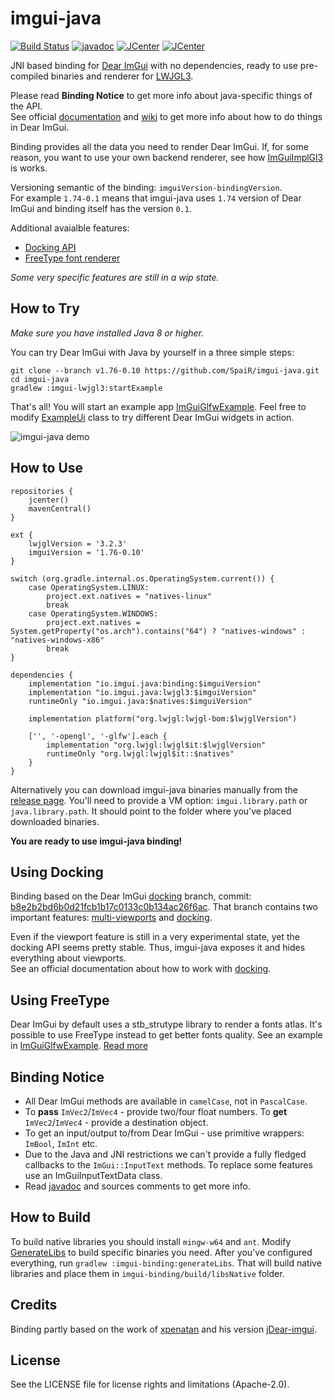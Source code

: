 # imgui-java 
[![Build Status](https://travis-ci.org/SpaiR/imgui-java.svg?branch=master)](https://travis-ci.org/SpaiR/imgui-java) [![javadoc](https://javadoc.io/badge2/io.imgui.java/binding/javadoc.svg)](https://javadoc.io/doc/io.imgui.java/binding) [![JCenter](https://img.shields.io/bintray/v/spair/io.imgui.java/binding.svg?label=binding)](https://bintray.com/spair/io.imgui.java/binding/_latestVersion) [![JCenter](https://img.shields.io/bintray/v/spair/io.imgui.java/lwjgl3.svg?label=lwjgl3)](https://bintray.com/spair/io.imgui.java/lwjgl3/_latestVersion)

JNI based binding for [Dear ImGui](https://github.com/ocornut/imgui) with no dependencies, ready to use pre-compiled binaries and renderer for [LWJGL3](https://www.lwjgl.org/).

Please read **Binding Notice** to get more info about java-specific things of the API.<br>
See official [documentation](https://github.com/ocornut/imgui#usage) and [wiki](https://github.com/ocornut/imgui/wiki) to get more info about how to do things in Dear ImGui. 

Binding provides all the data you need to render Dear ImGui. If, for some reason, you want to use your own backend renderer, see how [ImGuiImplGl3](https://github.com/SpaiR/imgui-java/blob/v1.76-0.10/imgui-lwjgl3/src/main/java/imgui/gl3/ImGuiImplGl3.java) is works.

Versioning semantic of the binding: `imguiVersion-bindingVersion`.<br>
For example `1.74-0.1` means that imgui-java uses `1.74` version of Dear ImGui and binding itself has the version `0.1`.

Additional avaialble features:
 - [Docking API](#using-docking)
 - [FreeType font renderer](#using-freetype)

*Some very specific features are still in a wip state.*

## How to Try
_Make sure you have installed Java 8 or higher._

You can try Dear ImGui with Java by yourself in a three simple steps:

```
git clone --branch v1.76-0.10 https://github.com/SpaiR/imgui-java.git
cd imgui-java
gradlew :imgui-lwjgl3:startExample
```

That's all! You will start an example app [ImGuiGlfwExample](https://github.com/SpaiR/imgui-java/blob/v1.76-0.10/imgui-lwjgl3/src/test/java/ImGuiGlfwExample.java). Feel free to modify [ExampleUi](https://github.com/SpaiR/imgui-java/blob/v1.76-0.10/imgui-lwjgl3/src/test/java/ExampleUi.java) class to try different Dear ImGui widgets in action.

![imgui-java demo](https://i.imgur.com/ljAhD7a.gif)

## How to Use

```
repositories {
    jcenter()
    mavenCentral()
}

ext {
    lwjglVersion = '3.2.3'
    imguiVersion = '1.76-0.10'
}

switch (org.gradle.internal.os.OperatingSystem.current()) {
	case OperatingSystem.LINUX:
		project.ext.natives = "natives-linux"
		break
	case OperatingSystem.WINDOWS:
		project.ext.natives = System.getProperty("os.arch").contains("64") ? "natives-windows" : "natives-windows-x86"
		break
}

dependencies {
    implementation "io.imgui.java:binding:$imguiVersion"
    implementation "io.imgui.java:lwjgl3:$imguiVersion"
    runtimeOnly "io.imgui.java:$natives:$imguiVersion"

    implementation platform("org.lwjgl:lwjgl-bom:$lwjglVersion")

    ['', '-opengl', '-glfw'].each {
        implementation "org.lwjgl:lwjgl$it:$lwjglVersion"
        runtimeOnly "org.lwjgl:lwjgl$it::$natives"
    }
}
```

Alternatively you can download imgui-java binaries manually from the [release page](https://github.com/SpaiR/imgui-java/releases/latest). You'll need to provide a VM option: `imgui.library.path` or `java.library.path`. It should point to the folder where you've placed downloaded binaries.

**You are ready to use imgui-java binding!**

## Using Docking
Binding based on the Dear ImGui [docking](https://github.com/ocornut/imgui/tree/docking) branch, commit: [b8e2b2bd6b0d21fcb1b17c0133c0b134ac26f6ac](https://github.com/ocornut/imgui/tree/b8e2b2bd6b0d21fcb1b17c0133c0b134ac26f6ac).
That branch contains two important features: [multi-viewports](https://github.com/ocornut/imgui/issues/1542) and [docking](https://github.com/ocornut/imgui/issues/2109).

Even if the viewport feature is still in a very experimental state, yet the docking API seems pretty stable. Thus, imgui-java exposes it and hides everything about viewports.<br>
See an official documentation about how to work with [docking](https://github.com/ocornut/imgui/issues/2109).

## Using FreeType
Dear ImGui by default uses a stb_strutype library to render a fonts atlas. It's possible to use FreeType instead to get better fonts quality. See an example in [ImGuiGlfwExample](https://github.com/spair/imgui-java/blob/v1.76-0.10/imgui-lwjgl3/src/test/java/ImGuiGlfwExample.java). [Read more](https://github.com/ocornut/imgui/blob/v1.76/misc/freetype/README.md)

## Binding Notice
* All Dear ImGui methods are available in `camelCase`, not in `PascalCase`.
* To **pass** `ImVec2`/`ImVec4` - provide two/four float numbers.
  To **get** `ImVec2`/`ImVec4` - provide a destination object.
* To get an input/output to/from Dear ImGui - use primitive wrappers: `ImBool`, `ImInt` etc.
* Due to the Java and JNI restrictions we can't provide a fully fledged callbacks to the `ImGui::InputText` methods.
  To replace some features use an ImGuiInputTextData class.
* Read [javadoc](https://javadoc.io/doc/io.imgui.java/binding) and sources comments to get more info.

## How to Build
To build native libraries you should install `mingw-w64` and `ant`. Modify [GenerateLibs](https://github.com/SpaiR/imgui-java/blob/master/buildSrc/src/main/groovy/imgui/generate/GenerateLibs.groovy)
to build specific binaries you need. After you've configured everything, run `gradlew :imgui-binding:generateLibs`.
That will build native libraries and place them in `imgui-binding/build/libsNative` folder.

## Credits
Binding partly based on the work of [xpenatan](https://github.com/xpenatan) and his version [jDear-imgui](https://github.com/xpenatan/jDear-imgui).

## License
See the LICENSE file for license rights and limitations (Apache-2.0).
